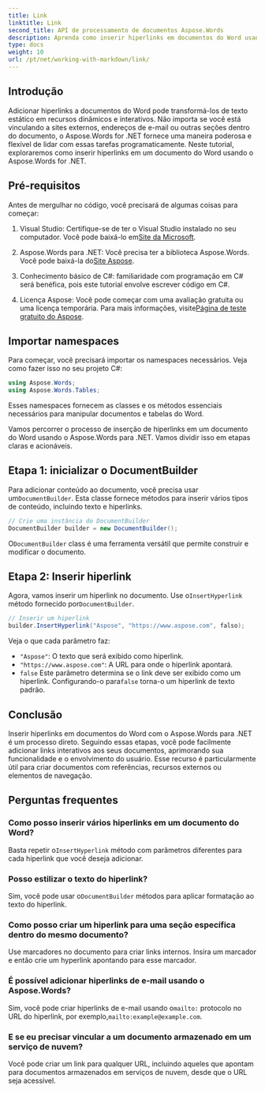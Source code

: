 ```yaml
---
title: Link
linktitle: Link
second_title: API de processamento de documentos Aspose.Words
description: Aprenda como inserir hiperlinks em documentos do Word usando o Aspose.Words para .NET com este guia passo a passo. Melhore seus documentos com links interativos facilmente.
type: docs
weight: 10
url: /pt/net/working-with-markdown/link/
---
```

## Introdução

Adicionar hiperlinks a documentos do Word pode transformá-los de texto estático em recursos dinâmicos e interativos. Não importa se você está vinculando a sites externos, endereços de e-mail ou outras seções dentro do documento, o Aspose.Words for .NET fornece uma maneira poderosa e flexível de lidar com essas tarefas programaticamente. Neste tutorial, exploraremos como inserir hiperlinks em um documento do Word usando o Aspose.Words for .NET. 

## Pré-requisitos

Antes de mergulhar no código, você precisará de algumas coisas para começar:

1.  Visual Studio: Certifique-se de ter o Visual Studio instalado no seu computador. Você pode baixá-lo em[Site da Microsoft](https://visualstudio.microsoft.com/).

2.  Aspose.Words para .NET: Você precisa ter a biblioteca Aspose.Words. Você pode baixá-la do[Site Aspose](https://releases.aspose.com/words/net/).

3. Conhecimento básico de C#: familiaridade com programação em C# será benéfica, pois este tutorial envolve escrever código em C#.

4.  Licença Aspose: Você pode começar com uma avaliação gratuita ou uma licença temporária. Para mais informações, visite[Página de teste gratuito do Aspose](https://releases.aspose.com/).

## Importar namespaces

Para começar, você precisará importar os namespaces necessários. Veja como fazer isso no seu projeto C#:

```csharp
using Aspose.Words;
using Aspose.Words.Tables;
```

Esses namespaces fornecem as classes e os métodos essenciais necessários para manipular documentos e tabelas do Word.

Vamos percorrer o processo de inserção de hiperlinks em um documento do Word usando o Aspose.Words para .NET. Vamos dividir isso em etapas claras e acionáveis.

## Etapa 1: inicializar o DocumentBuilder

 Para adicionar conteúdo ao documento, você precisa usar um`DocumentBuilder`. Esta classe fornece métodos para inserir vários tipos de conteúdo, incluindo texto e hiperlinks.

```csharp
// Crie uma instância do DocumentBuilder
DocumentBuilder builder = new DocumentBuilder();
```

 O`DocumentBuilder` class é uma ferramenta versátil que permite construir e modificar o documento.

## Etapa 2: Inserir hiperlink

 Agora, vamos inserir um hiperlink no documento. Use o`InsertHyperlink` método fornecido por`DocumentBuilder`. 

```csharp
// Inserir um hiperlink
builder.InsertHyperlink("Aspose", "https://www.aspose.com", falso);
```

Veja o que cada parâmetro faz:
- `"Aspose"`: O texto que será exibido como hiperlink.
- `"https://www.aspose.com"`: A URL para onde o hiperlink apontará.
- `false` Este parâmetro determina se o link deve ser exibido como um hiperlink. Configurando-o para`false` torna-o um hiperlink de texto padrão.

## Conclusão

Inserir hiperlinks em documentos do Word com o Aspose.Words para .NET é um processo direto. Seguindo essas etapas, você pode facilmente adicionar links interativos aos seus documentos, aprimorando sua funcionalidade e o envolvimento do usuário. Esse recurso é particularmente útil para criar documentos com referências, recursos externos ou elementos de navegação.

## Perguntas frequentes

### Como posso inserir vários hiperlinks em um documento do Word?
 Basta repetir o`InsertHyperlink` método com parâmetros diferentes para cada hiperlink que você deseja adicionar.

### Posso estilizar o texto do hiperlink?
 Sim, você pode usar o`DocumentBuilder` métodos para aplicar formatação ao texto do hiperlink.

### Como posso criar um hiperlink para uma seção específica dentro do mesmo documento?
Use marcadores no documento para criar links internos. Insira um marcador e então crie um hyperlink apontando para esse marcador.

### É possível adicionar hiperlinks de e-mail usando o Aspose.Words?
 Sim, você pode criar hiperlinks de e-mail usando o`mailto:` protocolo no URL do hiperlink, por exemplo,`mailto:example@example.com`.

### E se eu precisar vincular a um documento armazenado em um serviço de nuvem?
Você pode criar um link para qualquer URL, incluindo aqueles que apontam para documentos armazenados em serviços de nuvem, desde que o URL seja acessível.